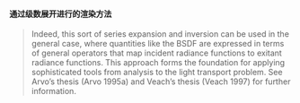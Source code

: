 #### 通过级数展开进行的渲染方法

> Indeed, this sort of series expansion and inversion can be used in the general case, where quantities like the BSDF are expressed in terms of general operators that map incident radiance functions to exitant radiance functions. This approach forms the foundation for applying sophisticated tools from analysis to the light transport problem. See Arvo’s thesis (Arvo 1995a) and Veach’s thesis (Veach 1997) for further information.